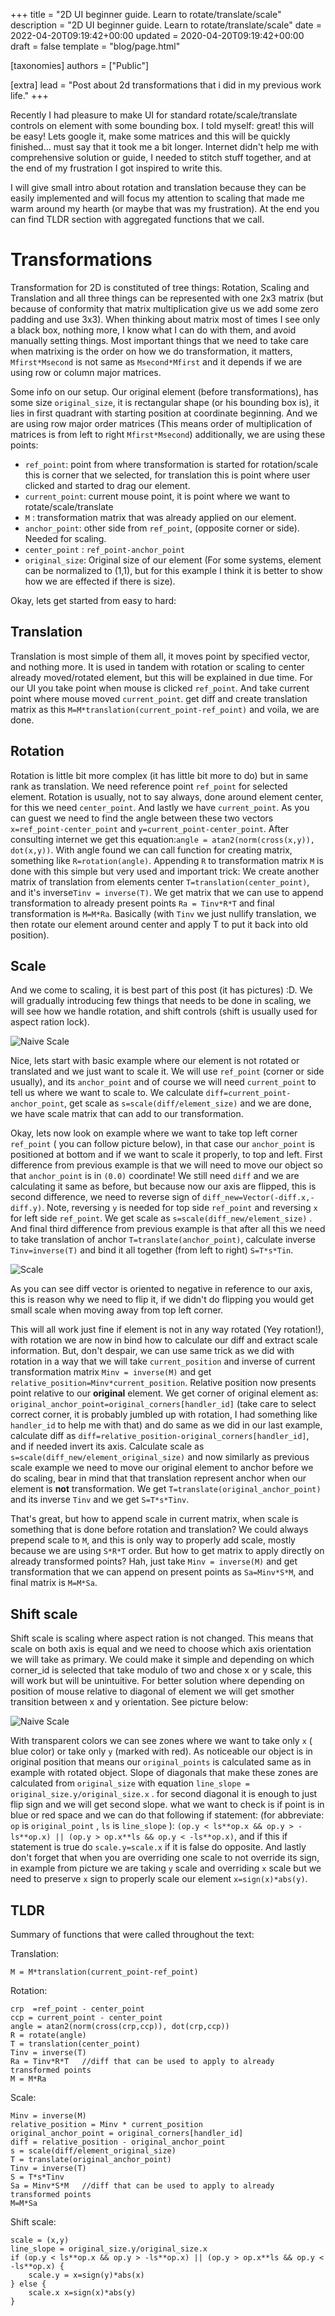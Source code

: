 +++
title = "2D UI beginner guide. Learn to rotate/translate/scale"
description = "2D UI beginner guide. Learn to rotate/translate/scale"
date = 2022-04-20T09:19:42+00:00
updated = 2020-04-20T09:19:42+00:00
draft = false
template = "blog/page.html"

[taxonomies]
authors = ["Public"]

[extra]
lead = "Post about 2d transformations that i did in my previous work life."
+++

Recently I had pleasure to make UI for standard rotate/scale/translate controls on element with some bounding box. I told myself: great! this will be easy! Lets google it, make some matrices and this will be quickly finished... must say that it took me a bit longer. Internet didn't help me with comprehensive solution or guide, I needed to stitch stuff together, and at the end of my frustration I got inspired to write this.

I will give small intro about rotation and translation because they can be easily implemented and will focus my attention to scaling that made me warm around my hearth (or maybe that was my frustration). At the end you can find TLDR section with aggregated functions that we call.

# Transformations

Transformation for 2D is constituted of tree things: Rotation, Scaling and Translation and all three things can be represented with one 2x3 matrix (but because of conformity that matrix multiplication give us we add some zero padding and use 3x3). When thinking about matrix most of times I see only a black box, nothing more, I know what I can do with them, and avoid manually setting things. Most important things that we need to take care when matrixing is the order on how we do transformation, it matters, `Mfirst*Msecond` is not same as `Msecond*Mfirst` and it depends if we are using row or column major matrices.

Some info on our setup. Our original element (before transformations), has some size `original_size`, it is rectangular shape (or his bounding box is), it lies in first quadrant with starting position at coordinate beginning. And we are using row major order matrices (This means order of multiplication of matrices is from left to right `Mfirst*Msecond`) additionally, we are using these points:

* `ref_point`: point from where transformation is started for rotation/scale this is corner that we selected, for translation this is point where user clicked and started to drag our element.
* `current_point`: current mouse point, it is point where we want to rotate/scale/translate
* `M` : transformation matrix that was already applied on our element.
* `anchor_point`: other side from `ref_point`, (opposite corner or side). Needed for scaling.
* `center_point` : `ref_point-anchor_point`
* `original_size`: Original size of our element (For some systems, element can be normalized to (1,1), but for this example I think it is better to show how we are effected if there is size).

Okay, lets get started from easy to hard:

## Translation

Translation is most simple of them all, it moves point by specified vector, and nothing more. It is used in tandem with rotation or scaling to center already moved/rotated element, but this will be explained in due time. For our UI you take point when mouse is clicked `ref_point`. And take current point where mouse moved `current_point`. get diff and create translation matrix as this `M=M*translation(current_point-ref_point)` and voila, we are done.

## Rotation

Rotation is little bit more complex (it has little bit more to do) but in same rank as translation. We need reference point `ref_point` for selected element. Rotation is usually, not to say always, done around element center, for this we need `center_point`. And lastly we have `current_point`. As you can guest we need to find the angle between these two vectors `x=ref_point-center_point` and `y=current_point-center_point`. After consulting internet we get this equation:`angle = atan2(norm(cross(x,y)), dot(x,y))`. With angle found we can call function for creating matrix, something like `R=rotation(angle)`. Appending `R` to transformation matrix `M` is done with this simple but very used and important trick: We create another matrix of translation from elements center `T=translation(center_point)`, and it's inverse`Tinv = inverse(T)`. We get matrix that we can use to append transformation to already present points `Ra = Tinv*R*T` and final transformation is `M=M*Ra`. Basically (with `Tinv` we just nullify translation, we then rotate our element around center and apply T to put it back into old position).

## Scale

And we come to scaling, it is best part of this post (it has pictures) :D. We will gradually introducing few things that needs to be done in scaling, we will see how we handle rotation, and shift controls (shift is usually used for aspect ration lock).

![Naive Scale](./naive_scale.png)

Nice, lets start with basic example where our element is not rotated or translated and we just want to scale it. We will use `ref_point` (corner or side usually), and its `anchor_point` and of course we will need `current_point` to tell us where we want to scale to. We calculate `diff=current_point-anchor_point`, get scale as `s=scale(diff/element_size)` and we are done, we have scale matrix that can add to our transformation.

Okay, lets now look on example where we want to take top left corner `ref_point` ( you can follow picture below), in that case our `anchor_point` is positioned at bottom and if we want to scale it properly, to top and left. First difference from previous example is that we will need to move our object so that `anchor_point` is in `(0.0)` coordinate! We still need `diff` and we are calculating it same as before, but because now our axis are flipped, this is second difference, we need to reverse sign of `diff_new=Vector(-diff.x,-diff.y)`. Note, reversing `y` is needed for top side `ref_point` and reversing `x` for left side `ref_point`. We get scale as `s=scale(diff_new/element_size)` . And final third difference from previous example is that after all this we need to take translation of anchor `T=translate(anchor_point)`, calculate inverse `Tinv=inverse(T)` and bind it all together (from left to right) `S=T*s*Tin`.

![Scale](./scale.png)

As you can see diff vector is oriented to negative in reference to our axis, this is reason why we need to flip it, if we didn't do flipping you would get small scale when moving away from top left corner.

This will all work just fine if element is not in any way rotated (Yey rotation!), with rotation we are now in bind how to calculate our diff and extract scale information. But, don't despair, we can use same trick as we did with rotation in a way that we will take `current_position` and inverse of current transformation matrix `Minv = inverse(M)` and get `relative_position=Minv*current_position`. Relative position now presents point relative to our **original** element. We get corner of original element as: `original_anchor_point=original_corners[handler_id]` (take care to select correct corner, it is probably jumbled up with rotation, I had something like `handler_id` to help me with that) and do same as we did in our last example, calculate diff as `diff=relative_position-original_corners[handler_id]`, and if needed invert its axis. Calculate scale as `s=scale(diff_new/element_original_size)` and now similarly as previous scale example we need to move our original element to anchor before we do scaling, bear in mind that that translation represent anchor when our element is **not** transformation. We get `T=translate(original_anchor_point)` and its inverse `Tinv` and we get `S=T*s*Tinv`.

That's great, but how to append scale in current matrix, when scale is something that is done before rotation and translation? We could always prepend scale to `M`, and this is only way to properly add scale, mostly because we are using `S*R*T` order. But how to get matrix to apply directly on already transformed points? Hah, just take `Minv = inverse(M)` and get transformation that we can append on present points as `Sa=Minv*S*M`, and final matrix is `M=M*Sa`.

## Shift scale

Shift scale is scaling where aspect ration is not changed. This means that scale on both axis is equal and we need to choose which axis orientation we will take as primary. We could make it simple and depending on which corner_id is selected that take modulo of two and chose x or y scale, this will work but will be unintuitive. For better solution where depending on position of mouse relative to diagonal of element we will get smother transition between x and y orientation. See picture below:

![Naive Scale](./shyft_scale.png)

With transparent colors we can see zones where we want to take only `x` ( blue color) or take only `y` (marked with red). As noticeable our object is in original position that means our `original_points` is calculated same as in example with rotated object. Slope of diagonals that make these zones are calculated from `original_size` with equation `line_slope = original_size.y/original_size.x` . for second diagonal it is enough to just flip sign and we will get second slope. what we want to check is if point is in blue or red space and we can do that following if statement: (for abbreviate: `op` is `original_point` , `ls` is `line_slope` ): `(op.y < ls**op.x && op.y > -ls**op.x) || (op.y > op.x**ls && op.y < -ls**op.x)`, and if this if statement is true do `scale.y=scale.x` if it is false do opposite. And lastly don't forget that when you are overriding one scale to not override its sign, in example from picture we are taking `y` scale and overriding `x` scale but we need to preserve `x` sign to properly scale our element `x=sign(x)*abs(y)`.

## TLDR

Summary of functions that were called throughout the text:

Translation:
```text
M = M*translation(current_point-ref_point)
```

Rotation:
```text
crp  =ref_point - center_point
ccp = current_point - center_point
angle = atan2(norm(cross(crp,ccp)), dot(crp,ccp))
R = rotate(angle)
T = translation(center_point)
Tinv = inverse(T)
Ra = Tinv*R*T	//diff that can be used to apply to already transformed points
M = M*Ra
```

Scale:
```dwda
Minv = inverse(M)
relative_position = Minv * current_position
original_anchor_point = original_corners[handler_id]
diff = relative_position - original_anchor_point
s = scale(diff/element_original_size)
T = translate(original_anchor_point)
Tinv = inverse(T)
S = T*s*Tinv
Sa = Minv*S*M	//diff that can be used to apply to already transformed points
M=M*Sa
```

Shift scale:
```dwda
scale = (x,y)
line_slope = original_size.y/original_size.x
if (op.y < ls**op.x && op.y > -ls**op.x) || (op.y > op.x**ls && op.y < -ls**op.x) {
	scale.y = x=sign(y)*abs(x)
} else {
	scale.x x=sign(x)*abs(y)
}
```